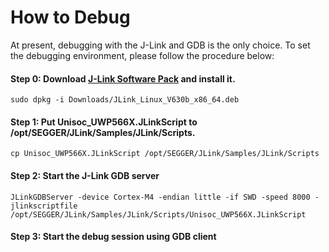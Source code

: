 # How to Debug

At present, debugging with the J-Link and GDB is the only choice.
To set the debugging environment, please follow the procedure below:

#### **Step 0**: Download [J-Link Software Pack](https://www.segger.com/downloads/jlink/JLink_Linux_V630b_x86_64.deb) and install it.

```shell
sudo dpkg -i Downloads/JLink_Linux_V630b_x86_64.deb
```

#### **Step 1**: Put Unisoc_UWP566X.JLinkScript to /opt/SEGGER/JLink/Samples/JLink/Scripts.

```shell
cp Unisoc_UWP566X.JLinkScript /opt/SEGGER/JLink/Samples/JLink/Scripts
```

#### **Step 2**: Start the J-Link GDB server

```shell
JLinkGDBServer -device Cortex-M4 -endian little -if SWD -speed 8000 -jlinkscriptfile /opt/SEGGER/JLink/Samples/JLink/Scripts/Unisoc_UWP566X.JLinkScript
```

#### **Step 3**: Start the debug session using GDB client

